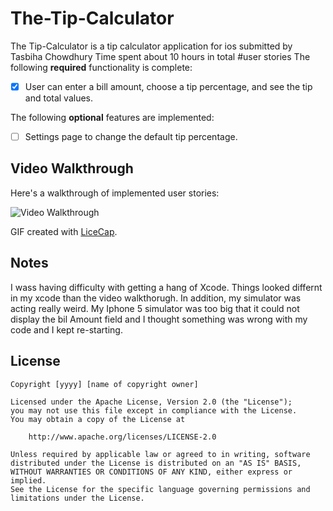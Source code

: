 # The-Tip-Calculator
The Tip-Calculator is a tip calculator application for ios
submitted by Tasbiha Chowdhury
Time spent about 10 hours in total
#user stories
The following **required** functionality is complete:
* [X] User can enter a bill amount, choose a tip percentage, and see the tip and total values.

The following **optional** features are implemented:
* [ ] Settings page to change the default tip percentage.

## Video Walkthrough 

Here's a walkthrough of implemented user stories:

<img src='http://i.imgur.com/dj399Ew.gif' title='Tip-Calculator'  alt='Video Walkthrough' />

GIF created with [LiceCap](http://www.cockos.com/licecap/).

## Notes

I wass having difficulty with getting a hang of Xcode. Things looked differnt in my xcode than the video walkthorugh.
In addition, my simulator was acting really weird. My Iphone 5 simulator was too big that it could not display the bil Amount
field and I thought something was wrong with my code and I kept re-starting.

## License

    Copyright [yyyy] [name of copyright owner]

    Licensed under the Apache License, Version 2.0 (the "License");
    you may not use this file except in compliance with the License.
    You may obtain a copy of the License at

        http://www.apache.org/licenses/LICENSE-2.0

    Unless required by applicable law or agreed to in writing, software
    distributed under the License is distributed on an "AS IS" BASIS,
    WITHOUT WARRANTIES OR CONDITIONS OF ANY KIND, either express or implied.
    See the License for the specific language governing permissions and
    limitations under the License.
